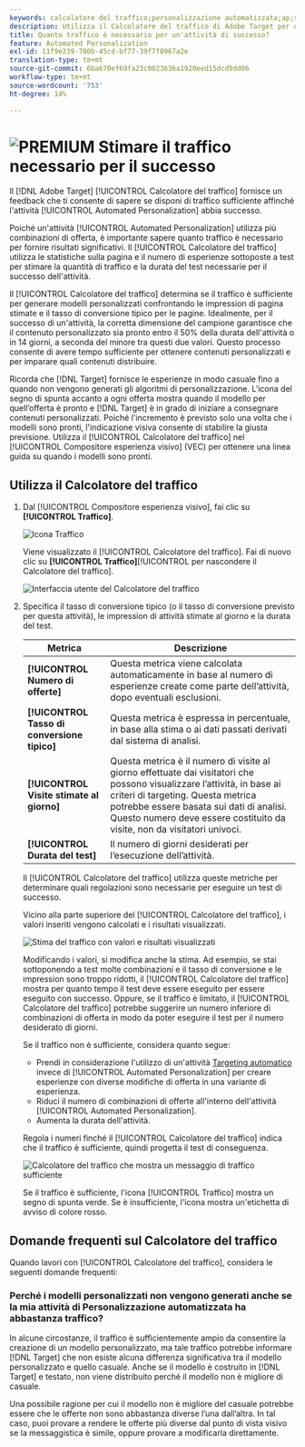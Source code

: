 ```yaml
---
keywords: calcolatore del traffico;personalizzazione automatizzata;ap;stimare il traffico;targeting automatico
description: Utilizza il Calcolatore del traffico di Adobe Target per determinare se disponi di traffico sufficiente per il successo dell’attività Automated Personalization.
title: Quanto traffico è necessario per un'attività di successo?
feature: Automated Personalization
exl-id: 11f9e239-700b-45cd-bf77-39f7f8967a2e
translation-type: tm+mt
source-git-commit: 6ba670ef69fa23c0023636a1920eed15dcd9dd06
workflow-type: tm+mt
source-wordcount: '753'
ht-degree: 14%

---
```


# ![PREMIUM](/help/assets/premium.png) Stimare il traffico necessario per il successo

Il [!DNL Adobe Target] [!UICONTROL Calcolatore del traffico] fornisce un feedback che ti consente di sapere se disponi di traffico sufficiente affinché l&#39;attività [!UICONTROL Automated Personalization] abbia successo.

Poiché un&#39;attività [!UICONTROL Automated Personalization] utilizza più combinazioni di offerta, è importante sapere quanto traffico è necessario per fornire risultati significativi. Il [!UICONTROL Calcolatore del traffico] utilizza le statistiche sulla pagina e il numero di esperienze sottoposte a test per stimare la quantità di traffico e la durata del test necessarie per il successo dell&#39;attività.

Il [!UICONTROL Calcolatore del traffico] determina se il traffico è sufficiente per generare modelli personalizzati confrontando le impression di pagina stimate e il tasso di conversione tipico per le pagine. Idealmente, per il successo di un&#39;attività, la corretta dimensione del campione garantisce che il contenuto personalizzato sia pronto entro il 50% della durata dell&#39;attività o in 14 giorni, a seconda del minore tra questi due valori. Questo processo consente di avere tempo sufficiente per ottenere contenuti personalizzati e per imparare quali contenuti distribuire.

Ricorda che [!DNL Target] fornisce le esperienze in modo casuale fino a quando non vengono generati gli algoritmi di personalizzazione. L’icona del segno di spunta accanto a ogni offerta mostra quando il modello per quell’offerta è pronto e [!DNL Target] è in grado di iniziare a consegnare contenuti personalizzati. Poiché l&#39;incremento è previsto solo una volta che i modelli sono pronti, l&#39;indicazione visiva consente di stabilire la giusta previsione. Utilizza il [!UICONTROL Calcolatore del traffico] nel [!UICONTROL Compositore esperienza visivo] (VEC) per ottenere una linea guida su quando i modelli sono pronti.

## Utilizza il Calcolatore del traffico

1. Dal [!UICONTROL Compositore esperienza visivo], fai clic su **[!UICONTROL Traffico]**.

   ![Icona Traffico](/help/c-activities/t-automated-personalization/assets/icon-traffic.png)

   Viene visualizzato il [!UICONTROL Calcolatore del traffico]. Fai di nuovo clic su **[!UICONTROL Traffico]**[!UICONTROL  per nascondere il Calcolatore del traffico].

   ![Interfaccia utente del Calcolatore del traffico](assets/ap_est.png)

1. Specifica il tasso di conversione tipico (o il tasso di conversione previsto per questa attività), le impression di attività stimate al giorno e la durata del test.

   | Metrica | Descrizione |
   | --- | --- |
   | **[!UICONTROL Numero di offerte]** | Questa metrica viene calcolata automaticamente in base al numero di esperienze create come parte dell’attività, dopo eventuali esclusioni. |
   | **[!UICONTROL Tasso di conversione tipico]** | Questa metrica è espressa in percentuale, in base alla stima o ai dati passati derivati dal sistema di analisi. |
   | **[!UICONTROL Visite stimate al giorno]** | Questa metrica è il numero di visite al giorno effettuate dai visitatori che possono visualizzare l’attività, in base ai criteri di targeting. Questa metrica potrebbe essere basata sui dati di analisi. Questo numero deve essere costituito da visite, non da visitatori univoci. |
   | **[!UICONTROL Durata del test]** | Il numero di giorni desiderati per l’esecuzione dell’attività. |

   Il [!UICONTROL Calcolatore del traffico] utilizza queste metriche per determinare quali regolazioni sono necessarie per eseguire un test di successo.

   Vicino alla parte superiore del [!UICONTROL Calcolatore del traffico], i valori inseriti vengono calcolati e i risultati visualizzati.

   ![Stima del traffico con valori e risultati visualizzati](assets/ap_est_no.png)

   Modificando i valori, si modifica anche la stima. Ad esempio, se stai sottoponendo a test molte combinazioni e il tasso di conversione e le impression sono troppo ridotti, il [!UICONTROL Calcolatore del traffico] mostra per quanto tempo il test deve essere eseguito per essere eseguito con successo. Oppure, se il traffico è limitato, il [!UICONTROL Calcolatore del traffico] potrebbe suggerire un numero inferiore di combinazioni di offerta in modo da poter eseguire il test per il numero desiderato di giorni.

   Se il traffico non è sufficiente, considera quanto segue:

   * Prendi in considerazione l&#39;utilizzo di un&#39;attività [Targeting automatico](/help/c-activities/auto-target/auto-target-to-optimize.md) invece di [!UICONTROL Automated Personalization] per creare esperienze con diverse modifiche di offerta in una variante di esperienza.
   * Riduci il numero di combinazioni di offerte all&#39;interno dell&#39;attività [!UICONTROL Automated Personalization].
   * Aumenta la durata dell&#39;attività.

   Regola i numeri finché il [!UICONTROL Calcolatore del traffico] indica che il traffico è sufficiente, quindi progetta il test di conseguenza.

   ![Calcolatore del traffico che mostra un messaggio di traffico sufficiente](assets/ap_est_yes.png)

   Se il traffico è sufficiente, l&#39;icona [!UICONTROL Traffico] mostra un segno di spunta verde. Se è insufficiente, l&#39;icona mostra un&#39;etichetta di avviso di colore rosso.

## Domande frequenti sul Calcolatore del traffico

Quando lavori con [!UICONTROL Calcolatore del traffico], considera le seguenti domande frequenti:

### Perché i modelli personalizzati non vengono generati anche se la mia attività di Personalizzazione automatizzata ha abbastanza traffico?

In alcune circostanze, il traffico è sufficientemente ampio da consentire la creazione di un modello personalizzato, ma tale traffico potrebbe informare [!DNL Target] che non esiste alcuna differenza significativa tra il modello personalizzato e quello casuale. Anche se il modello è costruito in [!DNL Target] e testato, non viene distribuito perché il modello non è migliore di casuale.

Una possibile ragione per cui il modello non è migliore del casuale potrebbe essere che le offerte non sono abbastanza diverse l’una dall’altra. In tal caso, puoi provare a rendere le offerte più diverse dal punto di vista visivo se la messaggistica è simile, oppure provare a modificarla direttamente.
